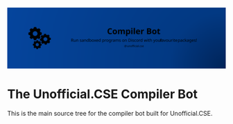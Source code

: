 ![compilerBotBanner.svg](meta/compilerBotBanner.svg)

# The Unofficial.CSE Compiler Bot

This is the main source tree for the compiler bot built for Unofficial.CSE.
